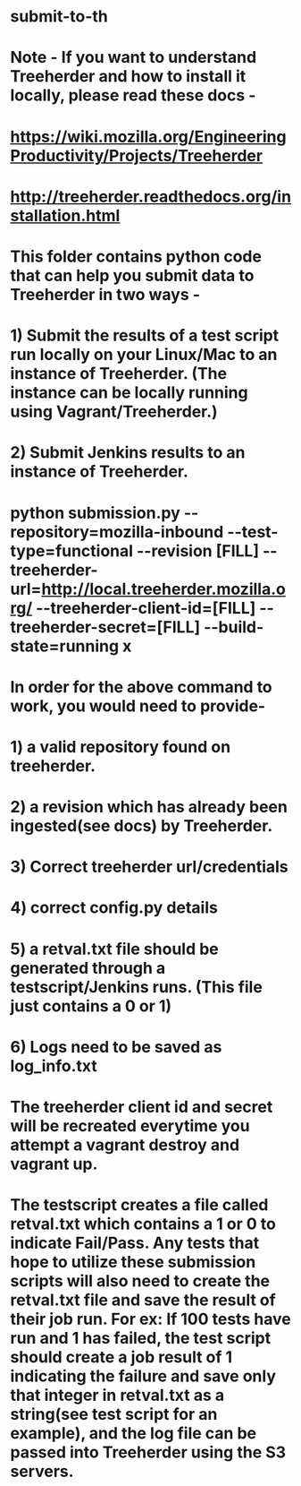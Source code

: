 # submit-to-th
# Note - If you want to understand Treeherder and how to install it locally, please read these docs -
# https://wiki.mozilla.org/EngineeringProductivity/Projects/Treeherder
# http://treeherder.readthedocs.org/installation.html
#
# This folder contains python code that can help you submit data to Treeherder in two ways -
# 1) Submit the results of a test script run locally on your Linux/Mac to an instance of Treeherder. (The instance can be locally running using Vagrant/Treeherder.)
# 2) Submit Jenkins results to an instance of Treeherder.
# 
# python submission.py --repository=mozilla-inbound --test-type=functional --revision [FILL] --treeherder-url=http://local.treeherder.mozilla.org/ --treeherder-client-id=[FILL] --treeherder-secret=[FILL] --build-state=running x 
# In order for the above command to work, you would need to provide-
# 1) a valid repository found on treeherder.
# 2) a revision which has already been ingested(see docs) by Treeherder.
# 3) Correct treeherder url/credentials
# 4) correct config.py details 
# 5) a retval.txt file should be generated through a testscript/Jenkins runs. (This file just contains a 0 or 1)
# 6) Logs need to be saved as log_info.txt
# The treeherder client id and secret will be recreated everytime you attempt a vagrant destroy and vagrant up.
# The testscript creates a file called retval.txt which contains a 1 or 0 to indicate Fail/Pass. Any tests that hope to utilize these submission scripts will also need to create the retval.txt file and save the result of their job run. For ex: If 100 tests have run and 1 has failed, the test script should create a job result of 1 indicating the failure and save only that integer in retval.txt as a string(see test script for an example), and the log file can be passed into Treeherder using the S3 servers. 
 

